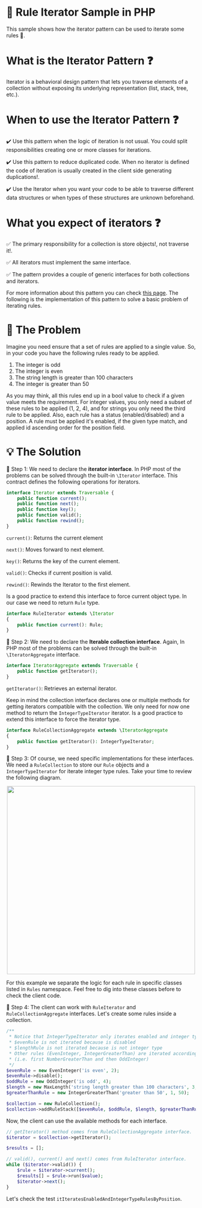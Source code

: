 # :pushpin: Rule Iterator Sample in PHP

This sample shows how the iterator pattern can be used to iterate some rules :pencil:.

# What is the Iterator Pattern :question:

Iterator is a behavioral design pattern that lets you traverse elements of a collection without exposing its underlying representation (list, stack, tree, etc.).

# When to use the Iterator Pattern :question:

:heavy_check_mark: Use this pattern when the logic of iteration is not usual. You could split responsibilities creating one or more classes for iterations.

:heavy_check_mark: Use this pattern to reduce duplicated code. When no iterator is defined the code of iteration is usually created in the client side generating duplications!.

:heavy_check_mark: Use the Iterator when you want your code to be able to traverse different data structures or when types of these structures are unknown beforehand.

# What you expect of iterators :question:

:white_check_mark: The primary responsibility for a collection is store objects!, not traverse it!.

:white_check_mark: All iterators must implement the same interface.

:white_check_mark: The pattern provides a couple of generic interfaces for both collections and iterators.

For more information about this pattern you can check [this page](https://refactoring.guru/design-patterns/iterator).
The following is the implementation of this pattern to solve a basic problem of iterating rules.

# :paperclip: The Problem

Imagine you need ensure that a set of rules are applied to a single value. So, in your code you have the following rules ready to be applied. 

1) The integer is odd
2) The integer is even
3) The string length is greater than 100 characters
4) The integer is greater than 50

As you may think, all this rules end up in a bool value to check if a given value meets the requirement. For integer values,
you only need a subset of these rules to be applied (1, 2, 4), and for strings you only need the third rule to be applied.
Also, each rule has a status (enabled/disabled) and a position. A rule must be applied it's enabled, if the given type match, 
and applied id ascending order for the position field.

# :bulb: The Solution

:large_blue_diamond: Step 1: We need to declare the **iterator interface**.
In PHP most of the problems can be solved through the built-in `\Iterator` interface.
This contract defines the following operations for iterators.

```php
interface Iterator extends Traversable {
    public function current();
    public function next();
    public function key();
    public function valid();
    public function rewind();
}
```

`current()`: Returns the current element

`next()`: Moves forward to next element.

`key()`: Returns the key of the current element.

`valid()`: Checks if current position is valid.

`rewind()`: Rewinds the Iterator to the first element.

Is a good practice to extend this interface to force current object type. In our case we need to return `Rule` type.

```php
interface RuleIterator extends \Iterator
{
    public function current(): Rule;
}
```

:large_blue_diamond: Step 2: We need to declare the **Iterable collection interface**.
Again, In PHP most of the problems can be solved through the built-in `\IteratorAggregate` interface.

```php
interface IteratorAggregate extends Traversable {
    public function getIterator();
}
```

`getIterator()`: Retrieves an external iterator.

Keep in mind the collection interface declares one or multiple methods for getting iterators compatible with the collection.
We only need for now one method to return the `IntegerTypeIterator` iterator. Is a good practice to extend this interface to force
the iterator type.

```php
interface RuleCollectionAggregate extends \IteratorAggregate
{
    public function getIterator(): IntegerTypeIterator;
}
```

:large_blue_diamond: Step 3: Of course, we need specific implementations for these interfaces. We need a `RuleCollection` to store our `Rule` objects and
a `IntegerTypeIterator` for iterate integer type rules. Take your time to review the following diagram.

<p align="center"><img src="https://blog.pleets.org/img/articles/iterator_pattern_rules_sample.png" width="500"></p>

For this example we separate the logic for each rule in specific classes listed in `Rules` namespace. Feel free to dig into these classes
before to check the client code.

:large_blue_diamond: Step 4: The client can work with `RuleIterator` and `RuleCollectionAggregate` interfaces. Let's create some rules inside a collection.   

```php
/**
 * Notice that IntegerTypeIterator only iterates enabled and integer type rules by position. Then,
 * $evenRule is not iterated because is disabled
 * $lengthRule is not iterated because is not integer type
 * Other rules (EvenInteger, IntegerGreaterThan) are iterated according to position
 * (i.e. first NumberGreaterThan and then OddInteger)
 */
$evenRule = new EvenInteger('is even', 2);
$evenRule->disable();
$oddRule = new OddInteger('is odd', 4);
$length = new MaxLength('string length greater than 100 characters', 3, 100);
$greaterThanRule = new IntegerGreaterThan('greater than 50', 1, 50);

$collection = new RuleCollection();
$collection->addRuleStack([$evenRule, $oddRule, $length, $greaterThanRule]);
```

Now, the client can use the available methods for each interface.

```php
// getIterator() method comes from RuleCollectionAggregate interface.
$iterator = $collection->getIterator();

$results = [];

// valid(), current() and next() comes from RuleIterator interface.
while ($iterator->valid()) {
    $rule = $iterator->current();
    $results[] = $rule->run($value);
    $iterator->next();
}
```

Let's check the test `itIteratesEnabledAndIntegerTypeRulesByPosition`.
